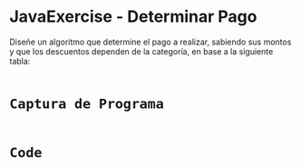 <H1>JavaExercise - Determinar Pago</H1>
<P>Diseñe un algoritmo que determine el pago a realizar, sabiendo sus montos y que los descuentos dependen de la categoría, en base a la siguiente tabla:</P>

<img src="https://imgur.com/mB8Caq5.png" alt="">

<h1><code>Captura de Programa</code></h1>

<img src="https://imgur.com/mppIPDA.png" alt="">

<h1><code>Code</code></h1>

<img src="https://imgur.com/R8Vcs6W.png" alt="">


